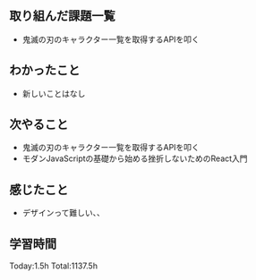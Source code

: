 ## 取り組んだ課題一覧

- 鬼滅の刃のキャラクター一覧を取得するAPIを叩く

## わかったこと

- 新しいことはなし
 
## 次やること

- 鬼滅の刃のキャラクター一覧を取得するAPIを叩く
- モダンJavaScriptの基礎から始める挫折しないためのReact入門

## 感じたこと

- デザインって難しい、、
 
## 学習時間

Today:1.5h
Total:1137.5h
